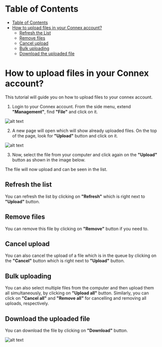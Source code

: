 # Table of Contents
* [Table of Contents](#table-of-contents)
* [How to upload files in your Connex account?](#how-to-upload-files-in-your-connex-account)
     * [Refresh the List](#refresh-the-list)
     * [Remove files](#remove-files)
     * [Cancel upload](#cancel-upload)
     * [Bulk uploading](#bulk-uploading)
     * [Download the uploaded file](#download-the-uploaded-file)


# How to upload files in your Connex account?

This tutorial will guide you on how to upload files to your connex account.

1. Login to your Connex account. From the side menu, extend **"Management"**, find **"File"** and click on it.

![alt text][files-1] 

2. A new page will open which will show already uploaded files. On the top of the page, look for **"Upload"** button and click on it.

![alt text][files-2]
 
3. Now, select the file from your computer and click again on the **"Upload"** button as shown in the image below. 

The file will now upload and can be seen in the list.

## Refresh the list

You can refresh the list by clicking on **"Refresh"** which is right next to **"Upload"** button.

## Remove files

You can remove this file by clicking on **"Remove"** button if you need to.

## Cancel upload

You can also cancel the upload of a file which is in the queue by clicking on the **"Cancel"** button which is right next to **"Upload"** button.

## Bulk uploading

You can also select multiple files from the computer and then upload them all simultaneously, by clicking on **"Upload all"** button.
Similarly, you can click on **"Cancel all"** and **"Remove all"** for cancelling and removing all uploads, respectively.

## Download the uploaded file

You can download the file by clicking on **"Download"** button.

![alt text][files-4]

[files-1]: https://raw.githubusercontent.com/digipigeon/connexcs-user-docs/master/new-images/219.png "Files 1"
[files-2]: https://raw.githubusercontent.com/digipigeon/connexcs-user-docs/master/new-images/220.png "Files 2"
[files-3]: https://raw.githubusercontent.com/digipigeon/connexcs-user-docs/master/img/files-3.png "Files 3"
[files-4]: https://raw.githubusercontent.com/digipigeon/connexcs-user-docs/master/new-images/221.png "Files 4"
